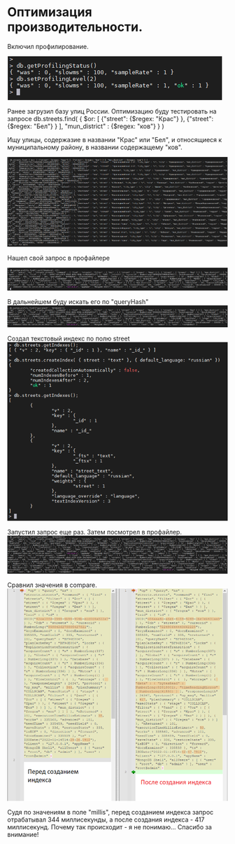 # Оптимизация производительности.

Включил профилирование.

![alt text](https://github.com/kot-mechanic/mongodb_otus/blob/main/screen/2022-01-14%2017_29_06-Window.png)

Ранее загрузил базу улиц России.
Оптимизацию буду тестировать на запросе 
db.streets.find( { $or: [ {"street": {$regex: "Крас"} }, {"street": {$regex: "Бел"} } ], "mun_district" : {$regex: "ков"} } )

Ищу улицы, содержазие в названии "Крас" или "Бел", и относящиеся к муниципальному району, в названии содержащему "ков".

![alt text](https://github.com/kot-mechanic/mongodb_otus/blob/main/screen/2022-01-14%2017_29_41-Window.png)

Нашел свой запрос в профайлере

![alt text](https://github.com/kot-mechanic/mongodb_otus/blob/main/screen/2022-01-14%2017_30_00-Window.png)

В дальнейшем буду искать его по "queryHash"
![alt text](https://github.com/kot-mechanic/mongodb_otus/blob/main/screen/2022-01-14%2017_33_43-Window.png)

Создал текстовый индекс по полю street
![alt text](https://github.com/kot-mechanic/mongodb_otus/blob/main/screen/2022-01-14%2017_40_49-Window.png)

Запустил запрос еще раз.
Затем посмотрел в профайлер.
![alt text](https://github.com/kot-mechanic/mongodb_otus/blob/main/screen/2022-01-14%2018_13_50-Window.png)

Сравнил значения в compare. 
![alt text](https://github.com/kot-mechanic/mongodb_otus/blob/main/screen/2022-01-14%2017_46_38-Window.png)

Судя по значениям в поле "millis", перед созданием индекса запрос отрабатывал 344 миллисекунды, а после создания индекса - 417 миллисекунд. Почему так происходит - я не понимаю... Спасибо за внимание!
